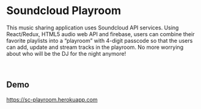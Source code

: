 # Soundcloud Playroom

This music sharing application uses Soundcloud API services. Using React/Redux, HTML5 audio web API and firebase, users can combine their favorite playlists into a “playroom” with 4-digit passcode so that the users can add, update and stream tracks in the playroom. No more worrying about who will be the DJ for the night anymore!

<br />

## Demo
https://sc-playroom.herokuapp.com
